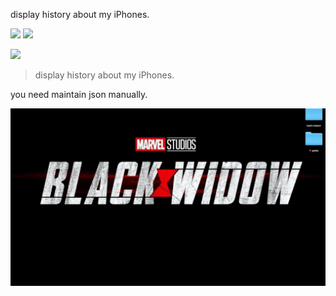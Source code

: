 display history about my iPhones.


![](https://img.shields.io/badge/version-v0.1-green?style=for-the-badge)
[![](https://img.shields.io/badge/download-click-blue?style=for-the-badge)](./My%20iPhones.alfredworkflow)



<!-- more -->
[![](https://img.shields.io/badge/version-v0.1-green)](./My%20iPhones.alfredworkflow)

> display history about my iPhones.

you need maintain json manually.

![](./screenshot.gif)


